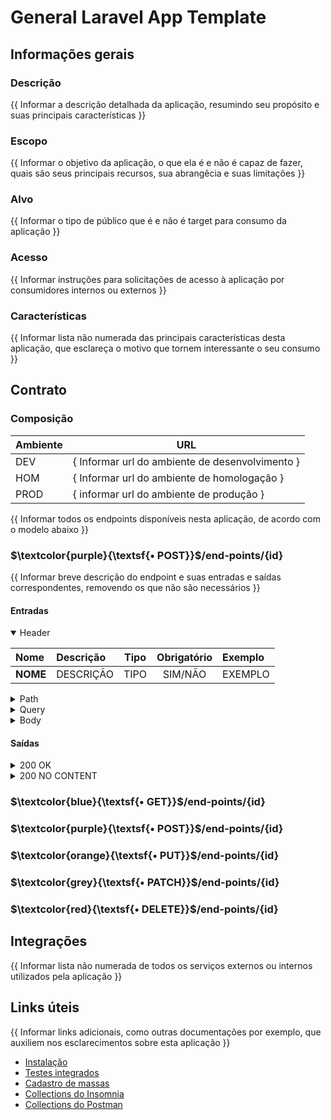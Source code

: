 # General Laravel App Template

## Informações gerais
### Descrição
{{ Informar a descrição detalhada da aplicação, resumindo seu propósito e suas principais características }}

### Escopo
{{ Informar o objetivo da aplicação, o que ela é e não é capaz de fazer, quais são seus principais recursos, sua abrangêcia e suas limitações }}

### Alvo
{{ Informar o tipo de público que é e não é target para consumo da aplicação }}

### Acesso
{{ Informar instruções para solicitações de acesso à aplicação por consumidores internos ou externos }}

### Características
{{ Informar lista não numerada das principais características desta aplicação, que esclareça o motivo que tornem interessante o seu consumo }}

## Contrato
### Composição

| Ambiente | URL                                             |
|----------|-------------------------------------------------|
| DEV      | { Informar url do ambiente de desenvolvimento } |
| HOM      | { Informar url do ambiente de homologação }     |
| PROD     | { informar url do ambiente de produção }        |

{{ Informar todos os endpoints disponíveis nesta aplicação, de acordo com o modelo abaixo }}

### $\textcolor{purple}{\textsf{• POST}}$/end-points/{id}
{{ Informar breve descrição do endpoint e suas entradas e saídas correspondentes, removendo os que não são necessários }}

#### Entradas
<details open>
<summary>Header</summary>

| Nome     | Descrição | Tipo | Obrigatório | Exemplo |
|:---------|:----------|:----:|:-----------:|:--------|
| **NOME** | DESCRIÇÃO | TIPO |   SIM/NÃO   | EXEMPLO |

</details>
<details>
<summary>Path</summary>

| Nome     | Descrição | Tipo | Obrigatório | Exemplo |
|:---------|:----------|:----:|:-----------:|:--------|
| **NOME** | DESCRIÇÃO | TIPO |   SIM/NÃO   | EXEMPLO |
</details>
<details>
<summary>Query</summary>

| Nome     | Descrição | Tipo | Obrigatório | Exemplo |
|:---------|:----------|:----:|:-----------:|:--------|
| **NOME** | DESCRIÇÃO | TIPO |   SIM/NÃO   | EXEMPLO |
</details>
<details>
<summary>Body</summary>

| Nome     | Descrição | Tipo | Obrigatório | Exemplo |
|:---------|:----------|:----:|:-----------:|:--------|
| **NOME** | DESCRIÇÃO | TIPO |   SIM/NÃO   | EXEMPLO |
</details>

#### Saídas
<details>
<summary>200 OK</summary>

```json
{
    "description": "Descrição do registro"
}
```
</details>
<details>
<summary>200 NO CONTENT</summary>

```
EMPTY
```
</details>

### $\textcolor{blue}{\textsf{• GET}}$/end-points/{id}
### $\textcolor{purple}{\textsf{• POST}}$/end-points/{id}
### $\textcolor{orange}{\textsf{• PUT}}$/end-points/{id}
### $\textcolor{grey}{\textsf{• PATCH}}$/end-points/{id}
### $\textcolor{red}{\textsf{• DELETE}}$/end-points/{id}

## Integrações
{{ Informar lista não numerada de todos os serviços externos ou internos utilizados pela aplicação }}

## Links úteis
{{  Informar links adicionais, como outras documentações por exemplo, que auxiliem nos esclarecimentos sobre esta aplicação }}

- [Instalação](../README.md)
- [Testes integrados](../tests/README.md)
- [Cadastro de massas](.)
- [Collections do Insomnia](.)
- [Collections do Postman](.)

